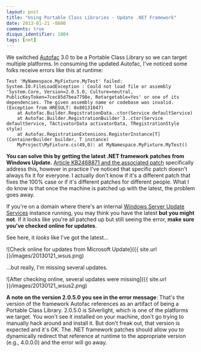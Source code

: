 ```yaml
---
layout: post
title: "Using Portable Class Libraries - Update .NET Framework"
date: 2013-01-21 -0800
comments: true
disqus_identifier: 1804
tags: [net]
---
```

We switched [Autofac](https://autofac.googlecode.com) 3.0 to be a
Portable Class Library so we can target multiple platforms. In consuming
the updated Autofac, I've noticed some folks receive errors like this at
runtime:

    Test 'MyNamespace.MyFixture.MyTest' failed: System.IO.FileLoadException : Could not load file or assembly 'System.Core, Version=2.0.5.0, Culture=neutral, PublicKeyToken=7cec85d7bea7798e, Retargetable=Yes' or one of its dependencies. The given assembly name or codebase was invalid. (Exception from HRESULT: 0x80131047)
        at Autofac.Builder.RegistrationData..ctor(Service defaultService)
        at Autofac.Builder.RegistrationBuilder`3..ctor(Service defaultService, TActivatorData activatorData, TRegistrationStyle style)
        at Autofac.RegistrationExtensions.RegisterInstance[T](ContainerBuilder builder, T instance)
        MyProject\MyFixture.cs(49,0): at MyNamespace.MyFixture.MyTest()

**You can solve this by getting the latest .NET framework patches from
Windows Update.** [Article KB2468871 and the associated
patch](http://support.microsoft.com/kb/2468871) specifically address
this, however in practice I've noticed that specific patch doesn't
always fix it for everyone. I actually don't know if it's a different
patch that fixes the 100% case or if it's different patches for
different people. What I do know is that once the machine is patched up
with the latest, the problem goes away.

If you're on a domain where there's an internal [Windows Server Update
Services](http://technet.microsoft.com/en-us/windowsserver/bb332157.aspx)
instance running, you may think you have the latest **but you might
not**. If it looks like you're all patched up but still seeing the
error, **make sure you've checked online for updates**.

See here, it *looks* like I've got the latest...

![Check online for updates from Microsoft
Update]({{ site.url }}/images/20130121_wsus.png)

...but really, I'm missing several updates.

![After checking online, several updates were
missing]({{ site.url }}/images/20130121_wsus2.png)

**A note on the version 2.0.5.0 you see in the error message**: That's
the version of the framework Autofac references as an artifact of being
a Portable Class Library. 2.0.5.0 is Silverlight, which is one of the
platforms we target. You won't see it installed on your machine, don't
go trying to manually hack around and install it. But don't freak out,
that version is expected and it's OK. The .NET framework patches should
allow you to dynamically redirect that reference at runtime to the
appropriate version (e.g., 4.0.0.0) and the error will go away.
